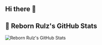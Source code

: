 ## Hi there 👋

<!--

**Here are some ideas to get you started:**

🙋‍♀️ A short introduction - what is your organization all about?
🌈 Contribution guidelines - how can the community get involved?
👩‍💻 Useful resources - where can the community find your docs? Is there anything else the community should know?
🍿 Fun facts - what does your team eat for breakfast?
🧙 Remember, you can do mighty things with the power of [Markdown](https://docs.github.com/github/writing-on-github/getting-started-with-writing-and-formatting-on-github/basic-writing-and-formatting-syntax)
-->

## 🚀 Reborn Rulz's GitHub Stats

![Reborn Rulz's GitHub Stats](https://github-readme-stats.vercel.app/api?username=Reborn-Rulz&show_icons=true&hide_border=true&bg_color=0D1117&text_color=FFFFFF&title_color=00FFFF&icon_color=FF00FF&custom_title=Reborn%20Rulz%27s%20GitHub%20Stats)
